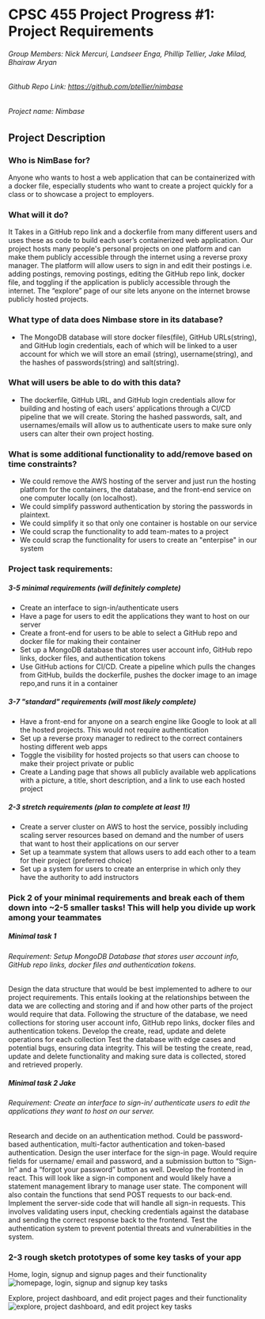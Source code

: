 # CPSC 455 Project Progress #1: Project Requirements

###### Group Members: Nick Mercuri, Landseer Enga, Phillip Tellier, Jake Milad, Bhairaw Aryan
###### Github Repo Link: https://github.com/ptellier/nimbase
###### Project name: *Nimbase*

## Project Description

### Who is NimBase for?

Anyone who wants to host a web application that can be containerized with a docker file, 
especially students who want to create a project quickly for a class or to showcase a project to employers.

### What will it do?

It Takes in a GitHub repo link and a dockerfile from many different users and uses these 
as code to build each user’s containerized web application. 
Our project hosts many people's personal projects on one platform and can make them publicly 
accessible through the internet using a reverse proxy manager. The platform will allow users 
to sign in and edit their postings i.e. adding postings, removing postings, editing the GitHub repo link, 
docker file, and toggling if the application is publicly accessible through the internet. The “explore” 
page of our site lets anyone on the internet browse publicly hosted projects.

### What type of data does Nimbase store in its database?

- The MongoDB database will store docker files(file), GitHub URLs(string), and GitHub login credentials, each of which will be linked to a user account for which we will store an email (string), username(string), and the hashes of passwords(string) and salt(string).

### What will users be able to do with this data?
- The dockerfile, GitHub URL, and GitHub login credentials allow for building and hosting of each users’ applications through a CI/CD pipeline that we will create. Storing the hashed passwords, salt, and usernames/emails will allow us to authenticate users to make sure only users can alter their own project hosting.

### What is some additional functionality to add/remove based on time constraints?

- We could remove the AWS hosting of the server and just run the hosting platform for the containers, the database, and the front-end service on one computer locally (on localhost).
- We could simplify password authentication by storing the passwords in plaintext.
- We could simplify it so that only one container is hostable on our service 
- We could scrap the functionality to add team-mates to a project
- We could scrap the functionality for users to create an "enterpise" in our system

### Project task requirements:

##### 3-5 minimal requirements (will definitely complete)
- Create an interface to sign-in/authenticate users
- Have a page for users to edit the applications they want to host on our server
- Create a front-end for users to be able to select a GitHub repo and docker file for making their container
- Set up a MongoDB database that stores user account info, GitHub repo links, docker files, and authentication tokens
- Use GitHub actions for CI/CD. Create a pipeline which pulls the changes from GitHub, builds the dockerfile, pushes the docker image to an image repo,and runs it in a container


##### 3-7 "standard" requirements (will most likely complete)
- Have a front-end for anyone on a search engine like Google to look at all the hosted projects. This would not require authentication
- Set up a reverse proxy manager to redirect to the correct containers hosting different web apps
- Toggle the visibility for hosted projects so that users can choose to make their project private or public
- Create a Landing page that shows all publicly available web applications with a picture, a title, short description, and a link to use each hosted project

##### 2-3 stretch requirements (plan to complete at least 1!)
- Create a server cluster on AWS to host the service, possibly including scaling server resources based on demand and the number of users that want to host their
  applications on our server
- Set up a teammate system that allows users to add each other to a team for their project (preferred choice)
- Set up a system for users to create an enterprise in which only they have the authority to add instructors

### Pick 2 of your minimal requirements and break each of them down into ~2-5 smaller tasks! This will help you divide up work among your teammates

##### Minimal task 1

###### Requirement: Setup MongoDB Database that stores user account info, GitHub repo links, docker files and authentication tokens.

Design the data structure that would be best implemented to adhere to our project requirements. This entails looking at the relationships between the data we are collecting and storing and if and how other parts of the project would require that data.
Following the structure of the database, we need collections for storing user account info, GitHub repo links, docker files and authentication tokens.
Develop the create, read, update and delete operations for each collection
Test the database with edge cases and potential bugs, ensuring data integrity. This will be testing the create, read, update and delete functionality and making sure data is collected, stored and retrieved properly.

##### Minimal task 2 Jake

###### Requirement: Create an interface to sign-in/ authenticate users to edit the applications they want to host on our server.

Research and decide on an authentication method. Could be password-based authentication, multi-factor authentication and token-based authentication.
Design the user interface for the sign-in page. Would require fields for username/ email and password, and a submission button to “Sign-In” and a “forgot your password” button as well.
Develop the frontend in react. This will look like a sign-in component and would likely have a statement management library to manage user state. The component will also contain the functions that send POST requests to our back-end.
Implement the server-side code that will handle all sign-in requests. This involves validating users input, checking credentials against the database and sending the correct response back to the frontend.
Test the authentication system to prevent potential threats and vulnerabilities in the system.

### 2-3 rough sketch prototypes of some key tasks of your app

Home, login, signup and signup pages and their functionality
![homepage, login, signup and signup key tasks](readme/home_login_signup.jpg)

Explore, project dashboard, and edit project pages and their functionality
![explore, project dashboard, and edit project key tasks](readme/explore_dashboard_edit.jpg)

